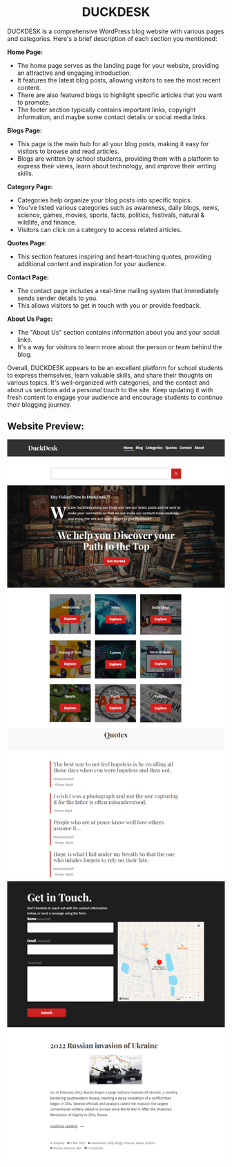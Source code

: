 <h1 align="center">DUCKDESK</h1>

DUCKDESK is a comprehensive WordPress blog website with various pages and categories. Here's a brief description of each section you mentioned:

**Home Page:**
- The home page serves as the landing page for your website, providing an attractive and engaging introduction.
- It features the latest blog posts, allowing visitors to see the most recent content.
- There are also featured blogs to highlight specific articles that you want to promote.
- The footer section typically contains important links, copyright information, and maybe some contact details or social media links.

**Blogs Page:**
- This page is the main hub for all your blog posts, making it easy for visitors to browse and read articles.
- Blogs are written by school students, providing them with a platform to express their views, learn about technology, and improve their writing skills.

**Category Page:**
- Categories help organize your blog posts into specific topics.
- You've listed various categories such as awareness, daily blogs, news, science, games, movies, sports, facts, politics, festivals, natural & wildlife, and finance.
- Visitors can click on a category to access related articles.

**Quotes Page:**
- This section features inspiring and heart-touching quotes, providing additional content and inspiration for your audience.

**Contact Page:**
- The contact page includes a real-time mailing system that immediately sends sender details to you.
- This allows visitors to get in touch with you or provide feedback.

**About Us Page:**
- The "About Us" section contains information about you and your social links.
- It's a way for visitors to learn more about the person or team behind the blog.

Overall, DUCKDESK appears to be an excellent platform for school students to express themselves, learn valuable skills, and share their thoughts on various topics. It's well-organized with categories, and the contact and about us sections add a personal touch to the site. Keep updating it with fresh content to engage your audience and encourage students to continue their blogging journey.

## Website Preview:
<img src="templates/img1.png">
<img src="templates/img2.png">
<img src="templates/img3.png">
<img src="templates/img4.png">
<img src="templates/img5.png">
